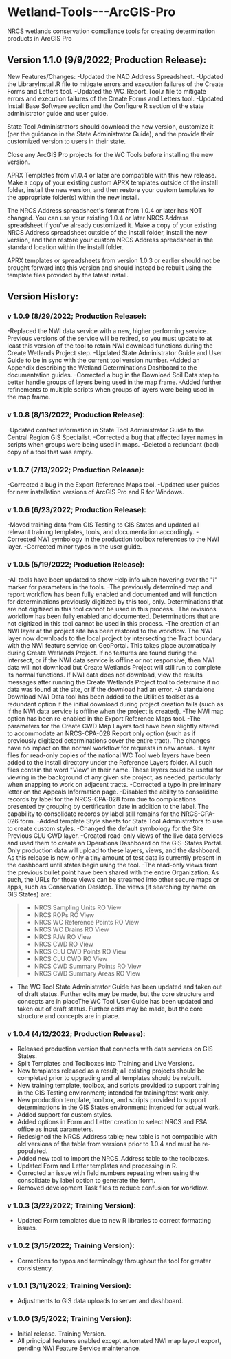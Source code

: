 # Wetland-Tools---ArcGIS-Pro
NRCS wetlands conservation compliance tools for creating determination products in ArcGIS Pro

## **Version 1.1.0 (9/9/2022; Production Release):**

New Features/Changes:
-Updated the NAD Address Spreadsheet.
-Updated the LibraryInstall.R file to mitigate errors and execution failures of the Create Forms and Letters tool.
-Updated the WC_Report_Tool.r file to mitigate errors and execution failures of the Create Forms and Letters tool.
-Updated Install Base Software section and the Configure R section of the state administrator guide and user guide.

State Tool Administrators should download the new version, customize it (per the guidance in the State Administrator Guide), and the provide their customized version to users in their state.
	
Close any ArcGIS Pro projects for the WC Tools before installing the new version.
	
APRX Templates from v1.0.4 or later are compatible with this new release. Make a copy of your existing custom APRX templates outside of the install folder, install the new version, and then restore your custom templates to the appropriate folder(s) within the new install.
	
The NRCS Address spreadsheet's format from 1.0.4 or later has NOT changed. You can use your existing 1.0.4 or later NRCS Address spreadsheet if you've already customized it. Make a copy of your existing NRCS Address spreadsheet outside of the install folder, install the new version, and then restore your custom NRCS Address spreadsheet in the standard location within the install folder.
	
APRX templates or spreadsheets from version 1.0.3 or earlier should not be brought forward into this version and should instead be rebuilt using the template files provided by the latest install.


## **Version History:**

### v 1.0.9 (8/29/2022; Production Release):

-Replaced the NWI data service with a new, higher performing service. Previous versions of the service will be retired, so you must update to at least this version of the tool to retain NWI download functions during the Create Wetlands Project step.
-Updated State Administrator Guide and User Guide to be in sync with the current tool version number.
-Added an Appendix describing the Wetland Determinations Dashboard to the documentation guides.
-Corrected a bug in the Download Soil Data step to better handle groups of layers being used in the map frame.
-Added further refinements to multiple scripts when groups of layers were being used in the map frame.


### v 1.0.8 (8/13/2022; Production Release):
-Updated contact information in State Tool Administrator Guide to the Central Region GIS Specialist.
-Corrected a bug that affected layer names in scripts when groups were being used in maps.
-Deleted a redundant (bad) copy of a tool that was empty.


### v 1.0.7 (7/13/2022; Production Release):
-Corrected a bug in the Export Reference Maps tool.
-Updated user guides for new installation versions of ArcGIS Pro and R for Windows.


### v 1.0.6 (6/23/2022; Production Release):
-Moved training data from GIS Testing to GIS States and updated all relevant training templates, tools, and documentation accordingly.
-Corrected NWI symbology in the production toolbox references to the NWI layer.
-Corrected minor typos in the user guide.


### v 1.0.5 (5/19/2022; Production Release):
-All tools have been updated to show Help info when hovering over the "i" marker for parameters in the tools.
-The previously determined map and report workflow has been fully enabled and documented and will function for determinations previously digitized by this tool, only. Determinations that are not digitized in this tool cannot be used in this process.
-The revisions workflow has been fully enabled and documented. Determinations that are not digitized in this tool cannot be used in this process.
-The creation of an NWI layer at the project site has been restored to the workflow.  The NWI layer now downloads to the local project by intersecting the Tract boundary with the NWI feature service on GeoPortal.  This takes place automatically during Create Wetlands Project.  If no features are found during the intersect, or if the NWI data service is offline or not responsive, then NWI data will not download but Create Wetlands Project will still run to complete its normal functions.  If NWI data does not download, view the results messages after running the Create Wetlands Project tool to determine if no data was found at the site, or if the download had an error.
-A standalone Download NWI Data tool has been added to the Utilities toolset as a redundant option if the initial download during project creation fails (such as if the NWI data service is offline when the project is created).
-The NWI map option has been re-enabled in the Export Reference Maps tool.
-The parameters for the Create CWD Map Layers tool have been slightly altered to accommodate an NRCS-CPA-028 Report only option (such as if previously digitized determinations cover the entire tract).  The changes have no impact on the normal workflow for requests in new areas.
-Layer files for read-only copies of the national WC Tool web layers have been added to the install directory under the Reference Layers folder. All such files contain the word "View" in their name.  These layers could be useful for viewing in the background of any given site project, as needed, particularly when snapping to work on adjacent tracts.
-Corrected a typo in preliminary letter on the Appeals Information page.
-Disabled the ability to consolidate records by label for the NRCS-CPA-028 form due to complications presented by grouping by certification date in addition to the label.  The capability to consolidate records by label still remains for the NRCS-CPA-026 form.
-Added template Style sheets for State Tool Administrators to use to create custom styles.
-Changed the default symbology for the Site Previous CLU CWD layer.
-Created read-only views of the live data services and used them to create an Operations Dashboard on the GIS-States Portal. Only production data will upload to these layers, views, and the dashboard.  As this release is new, only a tiny amount of test data is currently present in the dashboard until states begin using the tool. 
-The read-only views from the previous bullet point have been shared with the entire Organization. As such, the URLs for those views can be streamed into other secure maps or apps, such as Conservation Desktop. The views (if searching by name on GIS States) are:

  > - NRCS Sampling Units RO View
  > - NRCS ROPs RO View
  > - NRCS WC Reference Points RO View
  > - NRCS WC Drains RO View
  > - NRCS PJW RO View	
  > - NRCS CWD RO View
  > - NRCS CLU CWD Points RO View
  > - NRCS CLU CWD RO View
  > - NRCS CWD Summary Points RO View	
  > - NRCS CWD Summary Areas RO View
		
- The WC Tool State Administrator Guide has been updated and taken out of draft status. Further edits may be made, but the core structure and concepts are in placeThe WC Tool User Guide has been updated and taken out of draft status. Further edits may be made, but the core structure and concepts are in place.


### v 1.0.4 (4/12/2022; Production Release):
- Released production version that connects with data services on GIS States.
- Split Templates and Toolboxes into Training and Live Versions.
- New templates released as a result; all existing projects should be completed prior to upgrading and all templates should be rebuilt.
- New training template, toolbox, and scripts provided to support training in the GIS Testing environment; intended for training/test work only.
- New production template, toolbox, and scripts provided to support determinations in the GIS States environment; intended for actual work.
- Added support for custom styles.
- Added options in Form and Letter creation to select NRCS and FSA office as input parameters.
- Redesigned the NRCS_Address table; new table is not compatible with old versions of the table from versions prior to 1.0.4 and must be re-populated.
- Added new tool to import the NRCS_Address table to the toolboxes.
- Updated Form and Letter templates and processing in R.
- Corrected an issue with field numbers repeating when using the consolidate by label option to generate the form.
- Removed development Task files to reduce confusion for workflow.


### v 1.0.3 (3/22/2022; Training Version):
- Updated Form templates due to new R libraries to correct formatting issues.


### v 1.0.2 (3/15/2022; Training Version):
- Corrections to typos and terminology throughout the tool for greater consistency.


### v 1.0.1 (3/11/2022; Training Version):
- Adjustments to GIS data uploads to server and dashboard.


### v 1.0.0 (3/5/2022; Training Version):
- Initial release. Training Version.
- All principal features enabled except automated NWI map layout export, pending NWI Feature Service maintenance.
